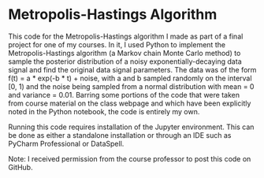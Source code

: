 # Metropolis-Hastings Algorithm
This code for the Metropolis-Hastings algorithm I made as part of a final project for one of my courses. In it, I used Python to implement the Metropolis-Hastings algorithm (a Markov chain Monte Carlo method) to sample the posterior distribution of a noisy exponentially-decaying data signal and find the original data signal parameters. The data was of the form f(t) = a * exp(-b * t) + noise, with a and b sampled randomly on the interval [0, 1) and the noise being sampled from a normal distribution with mean = 0 and variance = 0.01. Barring some portions of the code that were taken from course material on the class webpage and which have been explicitly noted in the Python notebook, the code is entirely my own.

Running this code requires installation of the Jupyter environment. This can be done as either a standalone installation or through an IDE such as PyCharm Professional or DataSpell.

Note: I received permission from the course professor to post this code on GitHub.
